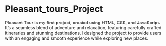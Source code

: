 # Pleasant_tours_Project
Pleasant Tour is my first project, created using HTML, CSS, and JavaScript. 
It’s a seamless blend of adventure and relaxation, featuring carefully crafted itineraries and stunning destinations. I designed the project to provide users with an engaging and smooth experience while exploring new places.
